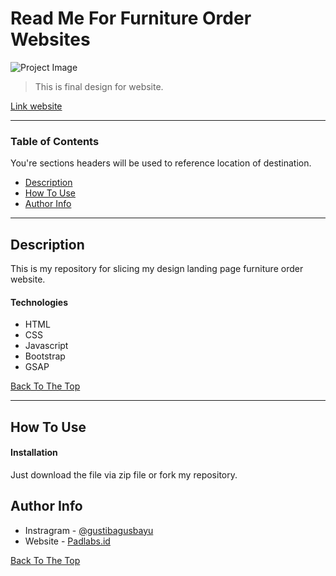 # Read Me For Furniture Order Websites

![Project Image](https://user-images.githubusercontent.com/38857598/122137133-85bab280-ce76-11eb-8eaf-939a1a66aa2f.jpg)

> This is final design for website.

[Link website](https://gustibagusbayu.github.io/Furniture-order-websites/)

---

### Table of Contents
You're sections headers will be used to reference location of destination.

- [Description](#description)
- [How To Use](#how-to-use)
- [Author Info](#author-info)

---

## Description

This is my repository for slicing my design landing page furniture order website.

#### Technologies

- HTML
- CSS
- Javascript
- Bootstrap
- GSAP

[Back To The Top](#read-me-for-furniture-order-websites)

---

## How To Use

#### Installation
Just download the file via zip file or fork my repository.


## Author Info

- Instragram - [@gustibagusbayu](https://instagram.com/gustibagusbayu)
- Website - [Padlabs.id](https://gustibagusbayu.github.io/)

[Back To The Top](#read-me-for-furniture-order-websites)
